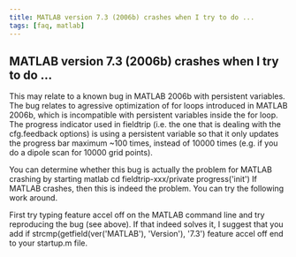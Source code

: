 ```yaml
---
title: MATLAB version 7.3 (2006b) crashes when I try to do ...
tags: [faq, matlab]
---
```


## MATLAB version 7.3 (2006b) crashes when I try to do ...

This may relate to a known bug in MATLAB 2006b with persistent variables. The bug relates to agressive optimization of for loops introduced in MATLAB 2006b, which is incompatible with persistent variables inside the for loop. The progress indicator used in fieldtrip (i.e. the one that is dealing with the cfg.feedback options) is using a persistent variable so that it only updates the progress bar maximum ~100 times, instead of 10000 times (e.g. if you do a dipole scan for 10000 grid points).

You can determine whether this bug is actually the problem for MATLAB crashing by 
    starting matlab
    cd fieldtrip-xxx/private
    progress('init')
If MATLAB crashes, then this is indeed the problem. You can try the following work around.

First try typing
    feature accel off
on the MATLAB command line and try reproducing the bug (see above). If that indeed solves it, I suggest that you add 
    if strcmp(getfield(ver('MATLAB'), 'Version'), '7.3')
    feature accel off
    end
to your startup.m file.

